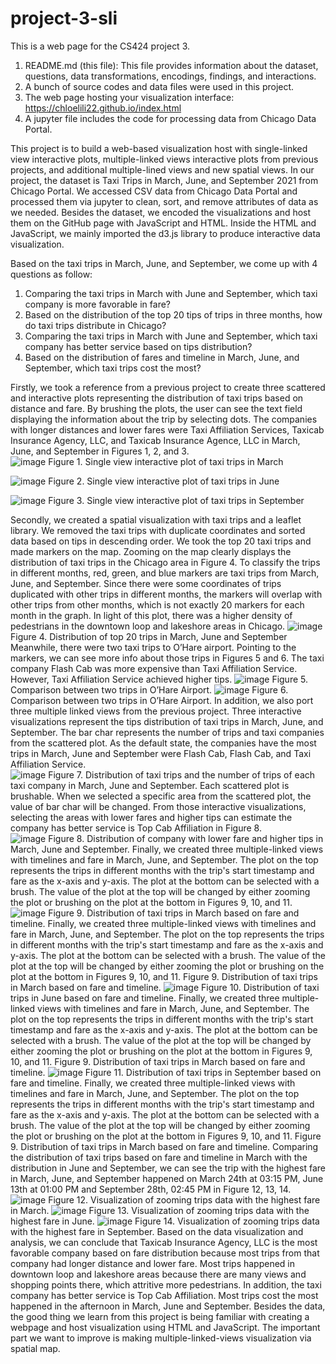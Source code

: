 # project-3-sli

This is a web page for the CS424 project 3.
1.	README.md (this file): This file provides information about the dataset, questions, data transformations, encodings, findings, and interactions.
2.	A bunch of source codes and data files were used in this project.
3.	The web page hosting your visualization interface: https://chloelili22.github.io/index.html
4.	A jupyter file includes the code for processing data from Chicago Data Portal.

This project is to build a web-based visualization host with single-linked view interactive plots, multiple-linked views interactive plots from previous projects, and additional multiple-lined views and new spatial views. 
In our project, the dataset is Taxi Trips in March, June, and September 2021 from Chicago Portal. We accessed CSV data from Chicago Data Portal and processed them via jupyter to clean, sort, and remove attributes of data as we needed. Besides the dataset, we encoded the visualizations and host them on the GitHub page with JavaScript and HTML. Inside the HTML and JavaScript, we mainly imported the d3.js library to produce interactive data visualization.

Based on the taxi trips in March, June, and September, we come up with 4 questions as follow:
1. Comparing the taxi trips in March with June and September, which taxi company is more favorable in fare?
2. Based on the distribution of the top 20 tips of trips in three months, how do taxi trips distribute in Chicago?
3. Comparing the taxi trips in March with June and September, which taxi company has better service based on tips distribution?
4. Based on the distribution of fares and timeline in March, June, and September, which taxi trips cost the most?

Firstly, we took a reference from a previous project to create three scattered and interactive plots representing the distribution of taxi trips based on distance and fare. By brushing the plots, the user can see the text field displaying the information about the trip by selecting dots. The companies with longer distances and lower fares were Taxi Affiliation Services, Taxicab Insurance Agency, LLC, and Taxicab Insurance Agence, LLC in March, June, and September in Figures 1, 2, and 3.  
![image](https://user-images.githubusercontent.com/80800544/204972452-2c096b10-fa86-4260-9de5-6038bdd65b24.png) 
Figure 1. Single view interactive plot of taxi trips in March

![image](https://user-images.githubusercontent.com/80800544/204972478-19f9a438-e304-442d-a425-2922c949fe32.png)
Figure 2. Single view interactive plot of taxi trips in June

![image](https://user-images.githubusercontent.com/80800544/204972519-cb8b86c7-3aa1-4a25-a1c6-99ef23e19fd1.png)
Figure 3. Single view interactive plot of taxi trips in September

Secondly, we created a spatial visualization with taxi trips and a leaflet library. We removed the taxi trips with duplicate coordinates and sorted data based on tips in descending order. We took the top 20 taxi trips and made markers on the map. Zooming on the map clearly displays the distribution of taxi trips in the Chicago area in Figure 4. To classify the trips in different months, red, green, and blue markers are taxi trips from March, June, and September. Since there were some coordinates of trips duplicated with other trips in different months, the markers will overlap with other trips from other months, which is not exactly 20 markers for each month in the graph. In light of this plot, there was a higher density of pedestrians in the downtown loop and lakeshore areas in Chicago. 
![image](https://user-images.githubusercontent.com/80800544/204972562-2b04a5ef-34de-42ae-918f-8585c900e2c5.png)
Figure 4. Distribution of top 20 trips in March, June and September
Meanwhile, there were two taxi trips to O’Hare airport. Pointing to the markers, we can see more info about those trips in Figures 5 and 6. The taxi company Flash Cab was more expensive than Taxi Affiliation Service. However, Taxi Affiliation Service achieved higher tips.
![image](https://user-images.githubusercontent.com/80800544/204972578-a699c69c-782b-4805-97f9-0a661f935fd1.png)
Figure 5. Comparison between two trips in O’Hare Airport.
![image](https://user-images.githubusercontent.com/80800544/204972599-29cb5bfe-337c-4ee4-82e2-609b2c044976.png)
Figure 6. Comparison between two trips in O’Hare Airport.
In addition, we also port three multiple linked views from the previous project. Three interactive visualizations represent the tips distribution of taxi trips in March, June, and September. The bar char represents the number of trips and taxi companies from the scattered plot. As the default state, the companies have the most trips in March, June and September were Flash Cab, Flash Cab, and Taxi Affiliation Service.  
![image](https://user-images.githubusercontent.com/80800544/204972629-d3cdd5b7-bab8-4c8a-9d06-95bb585b4298.png)
Figure 7. Distribution of taxi trips and the number of trips of each taxi company in March, June and September.
Each scattered plot is brushable. When we selected a specific area from the scattered plot, the value of bar char will be changed. From those interactive visualizations, selecting the areas with lower fares and higher tips can estimate the company has better service is Top Cab Affiliation in Figure 8.  
![image](https://user-images.githubusercontent.com/80800544/204972643-400ce0b1-0488-4a41-8d51-e10411b3e7e3.png)
Figure 8. Distribution of company with lower fare and higher tips in March, June and September.
Finally, we created three multiple-linked views with timelines and fare in March, June, and September. The plot on the top represents the trips in different months with the trip's start timestamp and fare as the x-axis and y-axis. The plot at the bottom can be selected with a brush. The value of the plot at the top will be changed by either zooming the plot or brushing on the plot at the bottom in Figures 9, 10, and 11.  
![image](https://user-images.githubusercontent.com/80800544/204972676-7e9021a6-ecb7-40fe-99e1-e1a78d784040.png)
Figure 9. Distribution of taxi trips in March based on fare and timeline. 
Finally, we created three multiple-linked views with timelines and fare in March, June, and September. The plot on the top represents the trips in different months with the trip's start timestamp and fare as the x-axis and y-axis. The plot at the bottom can be selected with a brush. The value of the plot at the top will be changed by either zooming the plot or brushing on the plot at the bottom in Figures 9, 10, and 11.  Figure 9. Distribution of taxi trips in March based on fare and timeline. 
![image](https://user-images.githubusercontent.com/80800544/204972692-bac25c5c-eb75-4957-84f1-5c53228493ef.png)
Figure 10. Distribution of taxi trips in June based on fare and timeline.
Finally, we created three multiple-linked views with timelines and fare in March, June, and September. The plot on the top represents the trips in different months with the trip's start timestamp and fare as the x-axis and y-axis. The plot at the bottom can be selected with a brush. The value of the plot at the top will be changed by either zooming the plot or brushing on the plot at the bottom in Figures 9, 10, and 11.  Figure 9. Distribution of taxi trips in March based on fare and timeline. 
![image](https://user-images.githubusercontent.com/80800544/204972709-1c46f081-a379-48ad-bcd5-c37ea3c211b3.png)
Figure 11. Distribution of taxi trips in September based on fare and timeline.
Finally, we created three multiple-linked views with timelines and fare in March, June, and September. The plot on the top represents the trips in different months with the trip's start timestamp and fare as the x-axis and y-axis. The plot at the bottom can be selected with a brush. The value of the plot at the top will be changed by either zooming the plot or brushing on the plot at the bottom in Figures 9, 10, and 11.  Figure 9. Distribution of taxi trips in March based on fare and timeline. 
Comparing the distribution of taxi trips based on fare and timeline in March with the distribution in June and September, we can see the trip with the highest fare in March, June, and September happened on March 24th at 03:15 PM, June 13th at 01:00 PM and September 28th, 02:45 PM in Figure 12, 13, 14.
![image](https://user-images.githubusercontent.com/80800544/204972725-e7bb57d6-ccd9-44eb-a877-3c9cab5d3d8d.png)
Figure 12. Visualization of zooming trips data with the highest fare in March.
![image](https://user-images.githubusercontent.com/80800544/204972739-62d5819b-fdee-4848-ac2d-daec159fde5a.png)
Figure 13. Visualization of zooming trips data with the highest fare in June.
![image](https://user-images.githubusercontent.com/80800544/204972763-95e12355-09c8-4922-8509-dfc5b20dc670.png)
Figure 14. Visualization of zooming trips data with the highest fare in September. 
Based on the data visualization and analysis, we can conclude that Taxicab Insurance Agency, LLC is the most favorable company based on fare distribution because most trips from that company had longer distance and lower fare. Most trips happened in downtown loop and lakeshore areas because there are many views and shopping points there, which attritive more pedestrians. In addition, the taxi company has better service is Top Cab Affiliation. Most trips cost the most happened in the afternoon in March, June and September. Besides the data, the good thing we learn from this project is being familiar with creating a webpage and host visualization using HTML and JavaScript. The important part we want to improve is making multiple-linked-views visualization via spatial map. 

